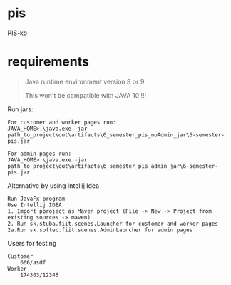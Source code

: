 # pis
PIS-ko

# requirements
> Java runtime environment version 8 or 9

> This won't be compatible with JAVA 10 !!!

Run jars:
```
For customer and worker pages run:
JAVA_HOME>.\java.exe -jar path_to_project\out\artifacts\6_semester_pis_noAdmin_jar\6-semester-pis.jar
```
```
For admin pages run:
JAVA_HOME>.\java.exe -jar path_to_project\out\artifacts\6_semester_pis_admin_jar\6-semester-pis.jar
```


Alternative by using Intellij Idea
```
Run JavaFx program
Use Intellij IDEA
1. Import pproject as Maven project (File -> New -> Project from existing sources -> maven)
2. Run sk.stuba.fiit.scenes.Launcher for customer and worker pages
2a.Run sk.softec.fiit.scenes.AdminLauncher for admin pages
```

Users for testing
```
Customer
    666/asdf
Worker
    174303/12345
```

